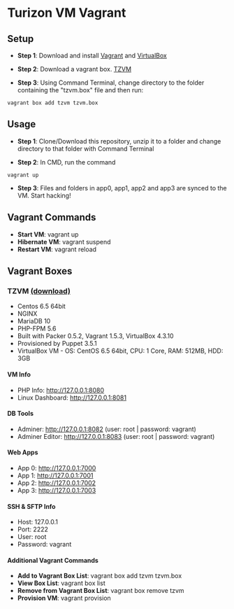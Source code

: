 Turizon VM Vagrant
==============

## Setup
* **Step 1**: Download and install [Vagrant](https://www.vagrantup.com/downloads.html) and [VirtualBox](http://www.filehippo.com/download_virtualbox/)

* **Step 2**: Download a vagrant box. [TZVM](https://www.dropbox.com/s/25d8k8f7rl73b75/tzvm.box)

* **Step 3**: Using Command Terminal, change directory to the folder containing the "tzvm.box" file and then run:
```
vagrant box add tzvm tzvm.box  
```

## Usage
* **Step 1**: Clone/Download this repository, unzip it to a folder and change directory to that folder with Command Terminal

* **Step 2**: In CMD, run the command
```
vagrant up 
```
* **Step 3**: Files and folders in app0, app1, app2 and app3 are synced to the VM. Start hacking!


## Vagrant Commands
* **Start VM**: vagrant up
* **Hibernate VM**: vagrant suspend
* **Restart VM**: vagrant reload


## Vagrant Boxes
### TZVM [(download)](https://www.dropbox.com/s/25d8k8f7rl73b75/tzvm.box)
* Centos 6.5 64bit
* NGINX 
* MariaDB 10
* PHP-FPM 5.6 
* Built with Packer 0.5.2, Vagrant 1.5.3, VirtualBox 4.3.10
* Provisioned by Puppet 3.5.1
* VirtualBox VM - OS: CentOS 6.5 64bit, CPU: 1 Core, RAM: 512MB, HDD: 3GB

#### VM Info
* PHP Info: http://127.0.0.1:8080
* Linux Dashboard: http://127.0.0.1:8081

#### DB Tools
* Adminer: http://127.0.0.1:8082   (user: root | password: vagrant)
* Adminer Editor: http://127.0.0.1:8083    (user: root | password: vagrant)

#### Web Apps
* App 0: http://127.0.0.1:7000
* App 1: http://127.0.0.1:7001
* App 2: http://127.0.0.1:7002
* App 3: http://127.0.0.1:7003

#### SSH & SFTP Info
* Host: 127.0.0.1
* Port: 2222
* User: root
* Password: vagrant

#### Additional Vagrant Commands
* **Add to Vagrant Box List**: vagrant box add tzvm tzvm.box
* **View Box List**: vagrant box list
* **Remove from Vagrant Box List**: vagrant box remove tzvm
* **Provision VM**: vagrant provision
